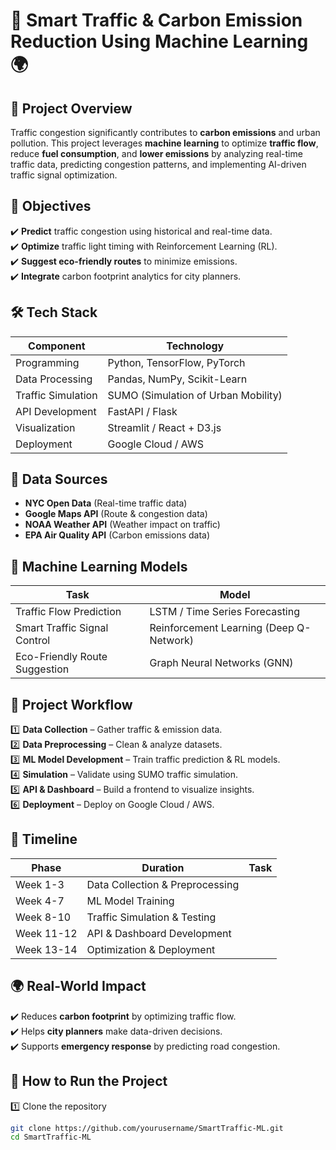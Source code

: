 # 🚦 Smart Traffic & Carbon Emission Reduction Using Machine Learning 🌍

## **📌 Project Overview**
Traffic congestion significantly contributes to **carbon emissions** and urban pollution. This project leverages **machine learning** to optimize **traffic flow**, reduce **fuel consumption**, and **lower emissions** by analyzing real-time traffic data, predicting congestion patterns, and implementing AI-driven traffic signal optimization.

## **🎯 Objectives**
✔️ **Predict** traffic congestion using historical and real-time data.  
✔️ **Optimize** traffic light timing with Reinforcement Learning (RL).  
✔️ **Suggest eco-friendly routes** to minimize emissions.  
✔️ **Integrate** carbon footprint analytics for city planners.  

## **🛠️ Tech Stack**
| Component            | Technology |
|----------------------|------------|
| Programming         | Python, TensorFlow, PyTorch |
| Data Processing     | Pandas, NumPy, Scikit-Learn |
| Traffic Simulation  | SUMO (Simulation of Urban Mobility) |
| API Development     | FastAPI / Flask |
| Visualization       | Streamlit / React + D3.js |
| Deployment         | Google Cloud / AWS |

## **📡 Data Sources**
- **NYC Open Data** (Real-time traffic data)  
- **Google Maps API** (Route & congestion data)  
- **NOAA Weather API** (Weather impact on traffic)  
- **EPA Air Quality API** (Carbon emissions data)  

## **🧠 Machine Learning Models**
| Task                          | Model |
|--------------------------------|-------|
| Traffic Flow Prediction        | LSTM / Time Series Forecasting |
| Smart Traffic Signal Control   | Reinforcement Learning (Deep Q-Network) |
| Eco-Friendly Route Suggestion  | Graph Neural Networks (GNN) |

## **🚀 Project Workflow**
1️⃣ **Data Collection** – Gather traffic & emission data.  
2️⃣ **Data Preprocessing** – Clean & analyze datasets.  
3️⃣ **ML Model Development** – Train traffic prediction & RL models.  
4️⃣ **Simulation** – Validate using SUMO traffic simulation.  
5️⃣ **API & Dashboard** – Build a frontend to visualize insights.  
6️⃣ **Deployment** – Deploy on Google Cloud / AWS.  

## **📅 Timeline**
| Phase | Duration | Task |
|-------|----------|------|
| Week 1-3  | Data Collection & Preprocessing |
| Week 4-7  | ML Model Training |
| Week 8-10 | Traffic Simulation & Testing |
| Week 11-12 | API & Dashboard Development |
| Week 13-14 | Optimization & Deployment |

## **🌍 Real-World Impact**
✔️ Reduces **carbon footprint** by optimizing traffic flow.  
✔️ Helps **city planners** make data-driven decisions.  
✔️ Supports **emergency response** by predicting road congestion.  

## **📂 How to Run the Project**
1️⃣ Clone the repository  
```bash
git clone https://github.com/yourusername/SmartTraffic-ML.git
cd SmartTraffic-ML

